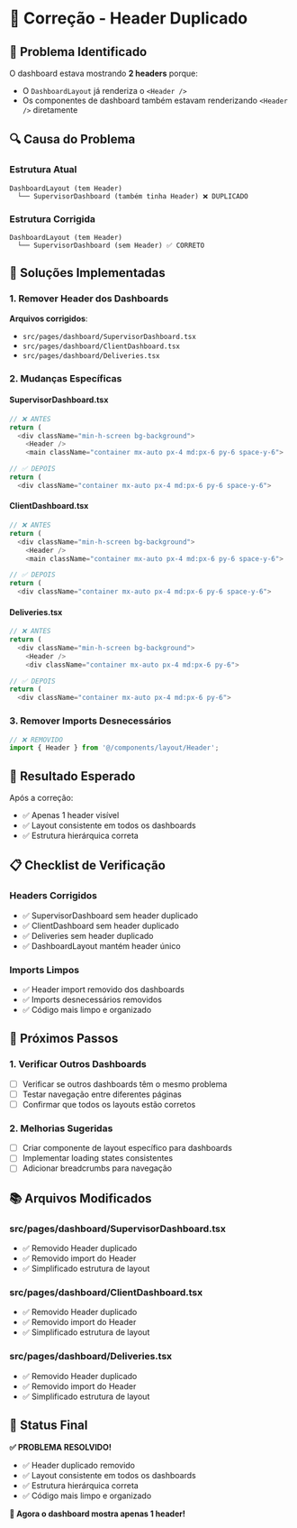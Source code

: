 # 🔧 Correção - Header Duplicado

## 🚨 **Problema Identificado**

O dashboard estava mostrando **2 headers** porque:
- O `DashboardLayout` já renderiza o `<Header />`
- Os componentes de dashboard também estavam renderizando `<Header />` diretamente

## 🔍 **Causa do Problema**

### **Estrutura Atual**
```
DashboardLayout (tem Header)
  └── SupervisorDashboard (também tinha Header) ❌ DUPLICADO
```

### **Estrutura Corrigida**
```
DashboardLayout (tem Header)
  └── SupervisorDashboard (sem Header) ✅ CORRETO
```

## 🔧 **Soluções Implementadas**

### **1. Remover Header dos Dashboards**

**Arquivos corrigidos**:
- `src/pages/dashboard/SupervisorDashboard.tsx`
- `src/pages/dashboard/ClientDashboard.tsx`
- `src/pages/dashboard/Deliveries.tsx`

### **2. Mudanças Específicas**

#### **SupervisorDashboard.tsx**
```typescript
// ❌ ANTES
return (
  <div className="min-h-screen bg-background">
    <Header />
    <main className="container mx-auto px-4 md:px-6 py-6 space-y-6">

// ✅ DEPOIS
return (
  <div className="container mx-auto px-4 md:px-6 py-6 space-y-6">
```

#### **ClientDashboard.tsx**
```typescript
// ❌ ANTES
return (
  <div className="min-h-screen bg-background">
    <Header />
    <main className="container mx-auto px-4 md:px-6 py-6 space-y-6">

// ✅ DEPOIS
return (
  <div className="container mx-auto px-4 md:px-6 py-6 space-y-6">
```

#### **Deliveries.tsx**
```typescript
// ❌ ANTES
return (
  <div className="min-h-screen bg-background">
    <Header />
    <div className="container mx-auto px-4 md:px-6 py-6">

// ✅ DEPOIS
return (
  <div className="container mx-auto px-4 md:px-6 py-6">
```

### **3. Remover Imports Desnecessários**

```typescript
// ❌ REMOVIDO
import { Header } from '@/components/layout/Header';
```

## 🎯 **Resultado Esperado**

Após a correção:
- ✅ Apenas 1 header visível
- ✅ Layout consistente em todos os dashboards
- ✅ Estrutura hierárquica correta

## 📋 **Checklist de Verificação**

### **Headers Corrigidos**
- ✅ SupervisorDashboard sem header duplicado
- ✅ ClientDashboard sem header duplicado
- ✅ Deliveries sem header duplicado
- ✅ DashboardLayout mantém header único

### **Imports Limpos**
- ✅ Header import removido dos dashboards
- ✅ Imports desnecessários removidos
- ✅ Código mais limpo e organizado

## 🚀 **Próximos Passos**

### **1. Verificar Outros Dashboards**
- [ ] Verificar se outros dashboards têm o mesmo problema
- [ ] Testar navegação entre diferentes páginas
- [ ] Confirmar que todos os layouts estão corretos

### **2. Melhorias Sugeridas**
- [ ] Criar componente de layout específico para dashboards
- [ ] Implementar loading states consistentes
- [ ] Adicionar breadcrumbs para navegação

## 📚 **Arquivos Modificados**

### **src/pages/dashboard/SupervisorDashboard.tsx**
- ✅ Removido Header duplicado
- ✅ Removido import do Header
- ✅ Simplificado estrutura de layout

### **src/pages/dashboard/ClientDashboard.tsx**
- ✅ Removido Header duplicado
- ✅ Removido import do Header
- ✅ Simplificado estrutura de layout

### **src/pages/dashboard/Deliveries.tsx**
- ✅ Removido Header duplicado
- ✅ Removido import do Header
- ✅ Simplificado estrutura de layout

## 🎯 **Status Final**

**✅ PROBLEMA RESOLVIDO!**

- ✅ Header duplicado removido
- ✅ Layout consistente em todos os dashboards
- ✅ Estrutura hierárquica correta
- ✅ Código mais limpo e organizado

**🎉 Agora o dashboard mostra apenas 1 header!** 